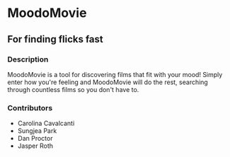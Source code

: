 # MoodoMovie
## For finding flicks fast

### Description
MoodoMovie is a tool for discovering films that fit with your mood!
Simply enter how you're feeling and MoodoMovie will do the rest,
searching through countless films so you don't have to.

### Contributors
- Carolina Cavalcanti
- Sungjea Park
- Dan Proctor
- Jasper Roth
